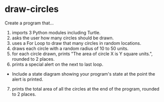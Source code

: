 # draw-circles
Create a program that...
1. imports 3 Python modules including Turtle.
2. asks the user how many circles should be drawn.
3. uses a For Loop to draw that many circles in random locations.
4. draws each circle with a random radius of 10 to 50 units.
5. for each circle drawn, prints "The area of circle X is Y square units.", rounded to 2 places.
6. prints a special alert on the next to last loop.
 * Include a state diagram showing your program's state at the point the alert is printed.
7. prints the total area of all the circles at the end of the program, rounded to 2 places.
